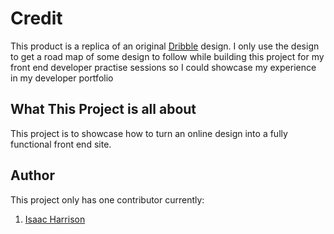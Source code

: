# Credit

This product is a replica of an original [Dribble](https://dribbble.com/shots/20540597/) design.
I only use the design to get a road map of some design to follow while building this project for my front end developer practise sessions so I could showcase my experience in my developer portfolio

## What This Project is all about

This project is to showcase how to turn an online design into a fully functional front end site.


## Author

This project only has one contributor currently:

1. [Isaac Harrison](https://github.com/IsaacHarrison28)

